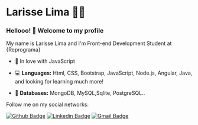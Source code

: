 # Larisse Lima :woman_technologist:


### Hellooo! 👋 Welcome to my profile

My name is Larisse Lima and I'm  Front-end Development Student at {Reprograma}

- 💛 In love with JavaScript

- 💻 **Languages:** Html, CSS, Bootstrap, JavaScript, Node.js, Angular, Java,  and looking for learning much more!
- 💾 **Databases:** MongoDB, MySQL,Sqlite, PostgreSQL..




Follow me on my social networks:


[![Github Badge](https://img.shields.io/badge/-Github-000?style=flat-square&logo=Github&logoColor=white&link=https://github.com/LarisseLima)](https://github.com/LarisseLima)
[![Linkedin Badge](https://img.shields.io/badge/-LinkedIn-blue?style=flat-square&logo=Linkedin&logoColor=white&link=https://www.linkedin.com/in/larisselima/)](https://www.linkedin.com/in/larisselima/)
[![Gmail Badge](https://img.shields.io/badge/-Gmail-c14438?style=flat-square&logo=Gmail&logoColor=white&link=mailto:larisse.lima2@gmail.com)](mailto:larisse.lima2@gmail.com)

